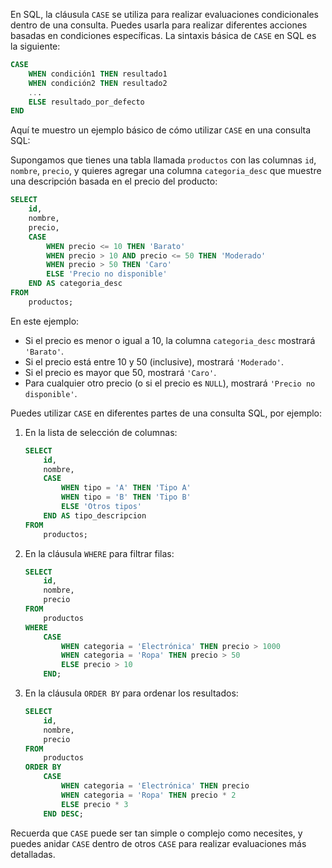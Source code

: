 En SQL, la cláusula `CASE` se utiliza para realizar evaluaciones condicionales dentro de una consulta. Puedes usarla para realizar diferentes acciones basadas en condiciones específicas. La sintaxis básica de `CASE` en SQL es la siguiente:

```sql
CASE
    WHEN condición1 THEN resultado1
    WHEN condición2 THEN resultado2
    ...
    ELSE resultado_por_defecto
END
```

Aquí te muestro un ejemplo básico de cómo utilizar `CASE` en una consulta SQL:

Supongamos que tienes una tabla llamada `productos` con las columnas `id`, `nombre`, `precio`, y quieres agregar una columna `categoria_desc` que muestre una descripción basada en el precio del producto:

```sql
SELECT
    id,
    nombre,
    precio,
    CASE
        WHEN precio <= 10 THEN 'Barato'
        WHEN precio > 10 AND precio <= 50 THEN 'Moderado'
        WHEN precio > 50 THEN 'Caro'
        ELSE 'Precio no disponible'
    END AS categoria_desc
FROM
    productos;
```

En este ejemplo:

- Si el precio es menor o igual a 10, la columna `categoria_desc` mostrará `'Barato'`.
- Si el precio está entre 10 y 50 (inclusive), mostrará `'Moderado'`.
- Si el precio es mayor que 50, mostrará `'Caro'`.
- Para cualquier otro precio (o si el precio es `NULL`), mostrará `'Precio no disponible'`.

Puedes utilizar `CASE` en diferentes partes de una consulta SQL, por ejemplo:

1. En la lista de selección de columnas:
   
   ```sql
   SELECT
       id,
       nombre,
       CASE
           WHEN tipo = 'A' THEN 'Tipo A'
           WHEN tipo = 'B' THEN 'Tipo B'
           ELSE 'Otros tipos'
       END AS tipo_descripcion
   FROM
       productos;
   ```

2. En la cláusula `WHERE` para filtrar filas:

   ```sql
   SELECT
       id,
       nombre,
       precio
   FROM
       productos
   WHERE
       CASE
           WHEN categoria = 'Electrónica' THEN precio > 1000
           WHEN categoria = 'Ropa' THEN precio > 50
           ELSE precio > 10
       END;
   ```

3. En la cláusula `ORDER BY` para ordenar los resultados:

   ```sql
   SELECT
       id,
       nombre,
       precio
   FROM
       productos
   ORDER BY
       CASE
           WHEN categoria = 'Electrónica' THEN precio
           WHEN categoria = 'Ropa' THEN precio * 2
           ELSE precio * 3
       END DESC;
   ```

Recuerda que `CASE` puede ser tan simple o complejo como necesites, y puedes anidar `CASE` dentro de otros `CASE` para realizar evaluaciones más detalladas.